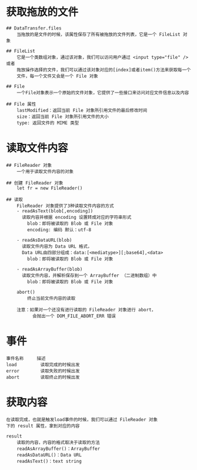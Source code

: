 # 获取拖放的文件
    ## DataTransfer.files
        当拖放的是文件的时候，该属性保存了所有被拖放的文件列表，它是一个 FileList 对象

    ## FileList
        它是一个类数组对象，通过该对象，我们可以访问用户通过 <input type="file" /> 或者
        拖放操作选择的文件，我们可以通过该对象对应的[index]或者item()方法来获取每一个
        文件，每一个文件又会是一个 File 对象

    ## File
        一个File对象表示一个原始的文件对象，它提供了一些接口来访问对应文件信息以及内容

    ## File 属性
        lastModified：返回当前 File 对象所引用文件的最后修改时间
        size：返回当前 File 对象所引用文件的大小
        type: 返回文件的 MIME 类型

# 读取文件内容
    ## FileReader 对象
        一个用于读取文件内容的对象

    ## 创建 FileReader 对象
        let fr = new FileReader()

    ## 读取
        FileReader 对象提供了3种读取文件内容的方式
        - readAsText(blob[,encoding])
          读取内容并根据 encoding 设置转成对应的字符串形式
            blob：即将被读取的 Blob 或 File 对象
            encoding: 编码 默认：utf-8

        - readAsDataURL(blob)
          读取文件内容为 Data URL 格式，
          Data URL由四部分组成：data:[<mediatype>][;base64],<data>
            blob：即将被读取的 Blob 或 File 对象

        - readAsArrayBuffer(blob)
          读取文件内容，并解析保存到一个 ArrayBuffer （二进制数组）中
            blob：即将被读取的 Blob 或 File 对象

        abort()
            终止当前文件内容的读取

        注意：如果对一个还没有进行读取的 FileReader 对象进行 abort，
              会抛出一个 DOM_FILE_ABORT_ERR 错误


# 事件
    事件名称     描述
    load         读取完成的时候出发
    error        读取失败的时候出发
    abort        读取终止的时候出发


# 获取内容
    在读取完成，也就是触发load事件的时候，我们可以通过 FileReader 对象
    下的 result 属性，拿到对应的内容

    result
        读取的内容，内容的格式取决于读取的方法
        readAsArrayBuffer()：ArrayBuffer
        readAsDataURL()：Data URL
        readAsText()：text string